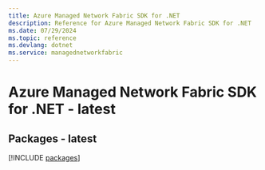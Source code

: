 ```yaml
---
title: Azure Managed Network Fabric SDK for .NET
description: Reference for Azure Managed Network Fabric SDK for .NET
ms.date: 07/29/2024
ms.topic: reference
ms.devlang: dotnet
ms.service: managednetworkfabric
---
```

# Azure Managed Network Fabric SDK for .NET - latest
## Packages - latest
[!INCLUDE [packages](managed-network-fabric-index.md)]